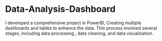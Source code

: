 # Data-Analysis-Dashboard
I developed a comprehensive project in PowerBI, Creating multiple dashboards and tables to enhance the data. This process involved several stages, including data processing , data cleaning, and data visualization. 
